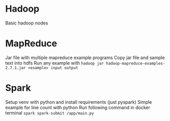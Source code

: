 # Hadoop
Basic hadoop nodes

# MapReduce
Jar file with multiple mapreduce example programs
Copy jar file and sample text into hdfs
Run any example with `hadoop jar hadoop-mapreduce-examples-2.7.1.jar <example> input output`

# Spark
Setup venv with python and install requirements (just pyspark)
Simple example for line count with python
Run following command in docker terminal
`spark spark-submit /app/main.py`